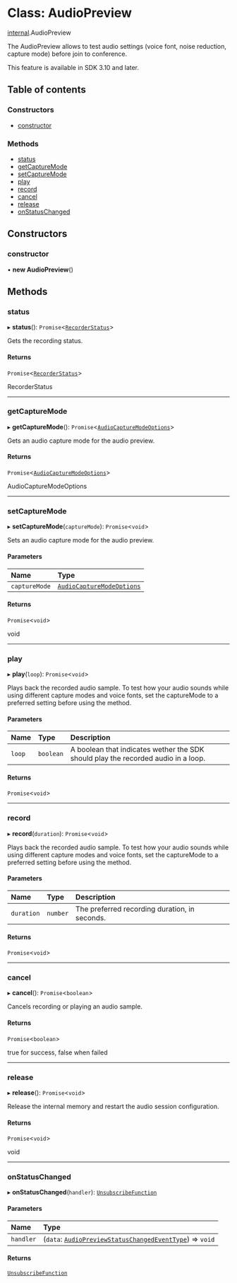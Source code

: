 # Class: AudioPreview

[internal](../modules/internal.md).AudioPreview

The AudioPreview allows to test audio settings (voice font, noise reduction, capture mode) before join to conference.

This feature is available in SDK 3.10 and later.

## Table of contents

### Constructors

- [constructor](internal.AudioPreview.md#constructor)

### Methods

- [status](internal.AudioPreview.md#status)
- [getCaptureMode](internal.AudioPreview.md#getcapturemode)
- [setCaptureMode](internal.AudioPreview.md#setcapturemode)
- [play](internal.AudioPreview.md#play)
- [record](internal.AudioPreview.md#record)
- [cancel](internal.AudioPreview.md#cancel)
- [release](internal.AudioPreview.md#release)
- [onStatusChanged](internal.AudioPreview.md#onstatuschanged)

## Constructors

### constructor

• **new AudioPreview**()

## Methods

### status

▸ **status**(): `Promise`<[`RecorderStatus`](../enums/internal.RecorderStatus.md)\>

Gets the recording status.

#### Returns

`Promise`<[`RecorderStatus`](../enums/internal.RecorderStatus.md)\>

RecorderStatus

___

### getCaptureMode

▸ **getCaptureMode**(): `Promise`<[`AudioCaptureModeOptions`](../interfaces/internal.AudioCaptureModeOptions.md)\>

Gets an audio capture mode for the audio preview.

#### Returns

`Promise`<[`AudioCaptureModeOptions`](../interfaces/internal.AudioCaptureModeOptions.md)\>

AudioCaptureModeOptions

___

### setCaptureMode

▸ **setCaptureMode**(`captureMode`): `Promise`<`void`\>

Sets an audio capture mode for the audio preview.

#### Parameters

| Name | Type |
| :------ | :------ |
| `captureMode` | [`AudioCaptureModeOptions`](../interfaces/internal.AudioCaptureModeOptions.md) |

#### Returns

`Promise`<`void`\>

void

___

### play

▸ **play**(`loop`): `Promise`<`void`\>

Plays back the recorded audio sample. To test how your audio sounds while using different capture modes and voice fonts, set the captureMode to a preferred setting before using the method.

#### Parameters

| Name | Type | Description |
| :------ | :------ | :------ |
| `loop` | `boolean` | A boolean that indicates wether the SDK should play the recorded audio in a loop. |

#### Returns

`Promise`<`void`\>

___

### record

▸ **record**(`duration`): `Promise`<`void`\>

Plays back the recorded audio sample. To test how your audio sounds while using different capture modes and voice fonts,
set the captureMode to a preferred setting before using the method.

#### Parameters

| Name | Type | Description |
| :------ | :------ | :------ |
| `duration` | `number` | The preferred recording duration, in seconds. |

#### Returns

`Promise`<`void`\>

___

### cancel

▸ **cancel**(): `Promise`<`boolean`\>

Cancels recording or playing an audio sample.

#### Returns

`Promise`<`boolean`\>

true for success, false when failed

___

### release

▸ **release**(): `Promise`<`void`\>

Release the internal memory and restart the audio session configuration.

#### Returns

`Promise`<`void`\>

void

___

### onStatusChanged

▸ **onStatusChanged**(`handler`): [`UnsubscribeFunction`](../modules/internal.md#unsubscribefunction)

#### Parameters

| Name | Type |
| :------ | :------ |
| `handler` | (`data`: [`AudioPreviewStatusChangedEventType`](../interfaces/internal.AudioPreviewStatusChangedEventType.md)) => `void` |

#### Returns

[`UnsubscribeFunction`](../modules/internal.md#unsubscribefunction)
